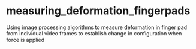 # measuring_deformation_fingerpads
Using image processing algorithms to measure deformation in finger pad from individual video frames to establish change in configuration when force is applied
